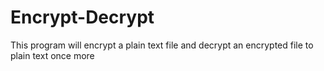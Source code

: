 # Encrypt-Decrypt
This program will encrypt a plain text file and decrypt an encrypted file to plain text once more
